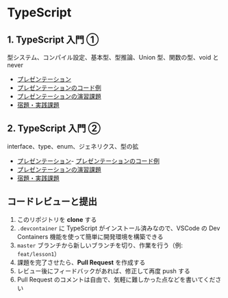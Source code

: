 # TypeScript

## 1. TypeScript 入門 ①

型システム、コンパイル設定、基本型、型推論、Union 型、関数の型、void と never

- [プレゼンテーション](https://cdefined.github.io/front-kaizen/typescript-lessons/lesson_1/slides.html)
- [プレゼンテーションのコード例](/typescript-lessons/lesson_1/slides_examples.ts)
- [プレゼンテーションの演習課題](/typescript-lessons/lesson_1/task.md)
- [宿題・実践課題](/typescript-lessons/lesson_1/homework/README.md)

## 2. TypeScript 入門 ②

interface、type、enum、ジェネリクス、型の拡

- [プレゼンテーション](https://cdefined.github.io/front-kaizen/typescript-lessons/lesson_2/slides.html)- [プレゼンテーションのコード例](/typescript-lessons/lesson_2/slides_examples.ts)
- [プレゼンテーションの演習課題](/typescript-lessons/lesson_2/task.md)
- [宿題・実践課題](/typescript-lessons/lesson_2/homework/README.md)

## コードレビューと提出

1. このリポジトリを **clone** する
1. `.devcontainer` に TypeScript がインストール済みなので、VSCode の Dev Containers 機能を使って簡単に開発環境を構築できる
1. `master` ブランチから新しいブランチを切り、作業を行う（例: `feat/lesson1`）
1. 課題を完了させたら、**Pull Request** を作成する
1. レビュー後にフィードバックがあれば、修正して再度 push する
1. Pull Request のコメントは自由で、気軽に難しかった点などを書いてください
